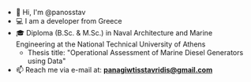- 👋 Hi, I'm @panosstav
- 💻 I am a developer from Greece
- 🎓 Diploma (B.Sc. & M.Sc.) in Naval Architecture and Marine Engineering at the National Technical University of Athens
  * Thesis title: "Operational Assessment of Marine Diesel Generators using Data"
- 📫 Reach me via e-mail at: **panagiwtisstavridis@gmail.com**
